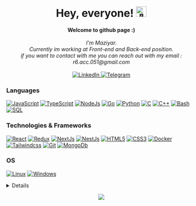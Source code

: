 <h1 align="center">Hey, everyone! <img src="https://github-production-user-asset-6210df.s3.amazonaws.com/24524555/238178097-766d336d-b87d-44ba-807c-c51de2bc6b4d.gif" width="28px" alt="👋"></h1>

<p align="center">
    <b>Welcome to github page :)</b><br><br>
    <i>
        I'm Maziyar.<br>
        Currently im working at Front-end and Back-end position.<br>
        if you want to contact with me you can reach out with my email : r6.acc.051@gmail.com<br>
    </i><br>
    <a href="https://www.linkedin.com/in/maziyar-isanezhad-508a57276/">
        <img src="https://img.shields.io/badge/LinkedIn-blue?style=flat-square&logo=linkedin" alt="LinkedIn">
    </a>
    <a href="https://t.me/Maziyar_red0x">
        <img src="https://img.shields.io/badge/Telegram-blue?style=flat-square&logo=telegram" alt="Telegram">
    </a>
</p>

### Languages
[![JavaScript](https://img.shields.io/badge/javascript-black?style=for-the-badge&logo=javascript)](https://github.com/maziyar-redox)
[![TypeScript](https://img.shields.io/badge/TypeScript-black?style=for-the-badge&logo=typescript)](https://github.com/maziyar-redox)
[![NodeJs](https://img.shields.io/badge/NodeJs-black?style=for-the-badge&logo=nodedotjs)](https://github.com/maziyar-redox)
[![Go](https://img.shields.io/badge/Go-black?style=for-the-badge&logo=go)](https://github.com/maziyar-redox)
[![Python](https://img.shields.io/badge/python-black?style=for-the-badge&logo=python)](https://github.com/maziyar-redox)
[![C](https://img.shields.io/badge/Clang-black?style=for-the-badge&logo=c)](https://github.com/maziyar-redox)
[![C++](https://img.shields.io/badge/C++-black?style=for-the-badge&logo=cplusplus)](https://github.com/maziyar-redox)
[![Bash](https://img.shields.io/badge/bash-black?style=for-the-badge&logo=gnu-bash&logoColor=white)](https://github.com/maziyar-redox)
[![SQL](https://img.shields.io/badge/sql-black?style=for-the-badge&logo=mysql)](https://github.com/maziyar-redox)

### Technologies & Frameworks
[![React](https://img.shields.io/badge/react-black?style=for-the-badge&logo=react)](https://github.com/maziyar-redox)
[![Redux](https://img.shields.io/badge/redux-black?style=for-the-badge&logo=redux)](https://github.com/maziyar-redox)
[![NextJs](https://img.shields.io/badge/nextjs-black?style=for-the-badge&logo=nextdotjs)](https://github.com/maziyar-redox)
[![NestJs](https://img.shields.io/badge/nestjs-black?style=for-the-badge&logo=nestjs)](https://github.com/maziyar-redox)
[![HTML5](https://img.shields.io/badge/html5-black?style=for-the-badge&logo=html5)](https://github.com/maziyar-redox)
[![CSS3](https://img.shields.io/badge/css3-black?style=for-the-badge&logo=css3)](https://github.com/maziyar-redox)
[![Docker](https://img.shields.io/badge/docker-black?style=for-the-badge&logo=docker)](https://github.com/maziyar-redox)
[![Tailwindcss](https://img.shields.io/badge/tailwindcss-black?style=for-the-badge&logo=tailwindcss)](https://github.com/maziyar-redox)
[![Git](https://img.shields.io/badge/git-black?style=for-the-badge&logo=git)](https://github.com/maziyar-redox)
[![MongoDb](https://img.shields.io/badge/mongodb-black?style=for-the-badge&logo=mongodb)](https://github.com/maziyar-redox)

### OS
[![Linux](https://img.shields.io/badge/linux-black?style=for-the-badge&logo=Linux)](https://github.com/maziyar-redox)
[![Windows](https://img.shields.io/badge/Windows-black?style=for-the-badge&logo=Windows)](https://github.com/maziyar-redox)

<details>
<p align="center">
  <a href="https://github.com/maziyar-redox">
    <img src="http://github-profile-summary-cards.vercel.app/api/cards/profile-details?username=maziyar-redox&theme=nord_dark" />
  </a>
  <a href="https://github.com/maziyar-redox">
    <img src="http://github-profile-summary-cards.vercel.app/api/cards/repos-per-language?username=maziyar-redox&theme=nord_dark" />
  </a>
  <a href="https://github.com/maziyar-redox">
    <img src="http://github-profile-summary-cards.vercel.app/api/cards/most-commit-language?username=maziyar-redox&theme=nord_dark" />
  </a>
  <a href="https://github.com/maziyar-redox">
    <img src="http://github-profile-summary-cards.vercel.app/api/cards/stats?username=maziyar-redox&theme=nord_dark" />
  </a>
</p>
</details>

<p align="center">
  <a href="https://github.com/maziyar-redox">
    <img src="https://komarev.com/ghpvc/?username=maziyar-redox&color=blue&style=flat)" />
  </a>
</p>
